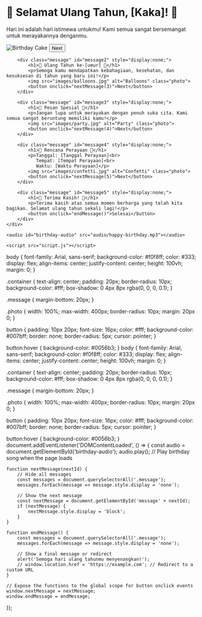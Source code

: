 <!DOCTYPE html>
<html lang="en">
<head>
    <meta charset="UTF-8">
    <meta name="viewport" content="width=device-width, initial-scale=1.0">
    <title>Happy Birthday [Kaka]!</title>
    <link rel="stylesheet" href="style.css">
</head>
<body>
    <div class="container">
        <div class="message" id="message1">
            <h1>🎉 Selamat Ulang Tahun, [Kaka]! 🎉</h1>
            <p>Hari ini adalah hari istimewa untukmu! Kami semua sangat bersemangat untuk merayakannya denganmu.</p>
            <img src="images/birthday-cake.jpg" alt="Birthday Cake" class="photo">
            <button onclick="nextMessage(2)">Next</button>
        </div>

        <div class="message" id="message2" style="display:none;">
            <h1>🎂 Ulang Tahun ke-[umur] 🎂</h1>
            <p>Semoga kamu mendapatkan kebahagiaan, kesehatan, dan kesuksesan di tahun yang baru ini!</p>
            <img src="images/balloons.jpg" alt="Balloons" class="photo">
            <button onclick="nextMessage(3)">Next</button>
        </div>

        <div class="message" id="message3" style="display:none;">
            <h1>🎁 Pesan Spesial 🎁</h1>
            <p>Jangan lupa untuk merayakan dengan penuh suka cita. Kami semua sangat beruntung memiliki kamu!</p>
            <img src="images/party.jpg" alt="Party" class="photo">
            <button onclick="nextMessage(4)">Next</button>
        </div>

        <div class="message" id="message4" style="display:none;">
            <h1>🎊 Rencana Perayaan 🎊</h1>
            <p>Tanggal: [Tanggal Perayaan]<br>
               Tempat: [Tempat Perayaan]<br>
               Waktu: [Waktu Perayaan]</p>
            <img src="images/confetti.jpg" alt="Confetti" class="photo">
            <button onclick="nextMessage(5)">Next</button>
        </div>

        <div class="message" id="message5" style="display:none;">
            <h1>🎈 Terima Kasih! 🎈</h1>
            <p>Terima kasih atas semua momen berharga yang telah kita bagikan. Selamat ulang tahun sekali lagi!</p>
            <button onclick="endMessage()">Selesai</button>
        </div>
    </div>

    <audio id="birthday-audio" src="audio/happy-birthday.mp3"></audio>

    <script src="script.js"></script>
</body>
</html>
body {
    font-family: Arial, sans-serif;
    background-color: #f0f8ff;
    color: #333;
    display: flex;
    align-items: center;
    justify-content: center;
    height: 100vh;
    margin: 0;
}

.container {
    text-align: center;
    padding: 20px;
    border-radius: 10px;
    background-color: #fff;
    box-shadow: 0 4px 8px rgba(0, 0, 0, 0.1);
}

.message {
    margin-bottom: 20px;
}

.photo {
    width: 100%;
    max-width: 400px;
    border-radius: 10px;
    margin: 20px 0;
}

button {
    padding: 10px 20px;
    font-size: 16px;
    color: #fff;
    background-color: #007bff;
    border: none;
    border-radius: 5px;
    cursor: pointer;
}

button:hover {
    background-color: #0056b3;
}
body {
    font-family: Arial, sans-serif;
    background-color: #f0f8ff;
    color: #333;
    display: flex;
    align-items: center;
    justify-content: center;
    height: 100vh;
    margin: 0;
}

.container {
    text-align: center;
    padding: 20px;
    border-radius: 10px;
    background-color: #fff;
    box-shadow: 0 4px 8px rgba(0, 0, 0, 0.1);
}

.message {
    margin-bottom: 20px;
}

.photo {
    width: 100%;
    max-width: 400px;
    border-radius: 10px;
    margin: 20px 0;
}

button {
    padding: 10px 20px;
    font-size: 16px;
    color: #fff;
    background-color: #007bff;
    border: none;
    border-radius: 5px;
    cursor: pointer;
}

button:hover {
    background-color: #0056b3;
}
document.addEventListener('DOMContentLoaded', () => {
    const audio = document.getElementById('birthday-audio');
    audio.play(); // Play birthday song when the page loads

    function nextMessage(nextId) {
        // Hide all messages
        const messages = document.querySelectorAll('.message');
        messages.forEach(message => message.style.display = 'none');
        
        // Show the next message
        const nextMessage = document.getElementById('message' + nextId);
        if (nextMessage) {
            nextMessage.style.display = 'block';
        }
    }

    function endMessage() {
        const messages = document.querySelectorAll('.message');
        messages.forEach(message => message.style.display = 'none');
        
        // Show a final message or redirect
        alert('Semoga hari ulang tahunmu menyenangkan!');
        // window.location.href = 'https://example.com'; // Redirect to a custom URL
    }

    // Expose the functions to the global scope for button onclick events
    window.nextMessage = nextMessage;
    window.endMessage = endMessage;
});
